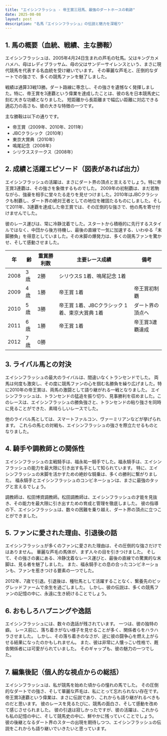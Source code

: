 ```yaml
---
title: "エイシンフラッシュ - 帝王賞三冠馬、最強のダートホースの軌跡"
date: 2025-08-08
layout: post
description: "名馬『エイシンフラッシュ』の伝説と魅力を深堀り"
---
```


## 1. 馬の概要（血統、戦績、主な勝鞍）

エイシンフラッシュは、2005年4月24日生まれの芦毛の牡馬。父はキングカメハメハ、母はレディブラッサム、母の父はサンデーサイレンスという、まさに現代競馬を代表する名血統を受け継いでいます。  その華麗な芦毛と、圧倒的なダートでの強さで、多くの競馬ファンを魅了しました。

戦績は通算33戦13勝。ダート路線に専念し、その強さを遺憾なく発揮しました。特に、帝王賞を3連覇という偉業を達成したことは、彼の名を日本競馬史に刻む大きな功績となりました。  短距離から長距離まで幅広い距離に対応できる適応力の高さも、彼の大きな特徴の一つです。

主な勝鞍は以下の通りです。

* 帝王賞（2009年、2010年、2011年）
* JBCクラシック（2010年）
* 東京大賞典（2010年）
* 鳴尾記念（2008年）
* シリウスステークス（2008年）


## 2. 成績と活躍エピソード（図表があれば出力）

エイシンフラッシュの活躍は、まさにダート界の頂点と言えるでしょう。特に帝王賞3連覇は、その強さを象徴するものでした。  2009年の初制覇は、まだ若駒ながら、強豪を相手に堂々たる走りを見せつけました。2010年はJBCクラシックも制覇し、ダート界の絶対王者としての地位を確固たるものにしました。そして2011年、3連覇を達成した帝王賞では、その圧倒的な強さで、他の馬を寄せ付けませんでした。

彼のレース運びは、常に冷静沈着でした。スタートから積極的に先行するスタイルではなく、中団から後方待機し、最後の直線で一気に加速する、いわゆる「末脚勝負」を得意としていました。その末脚の爆発力は、多くの競馬ファンを驚かせ、そして感動させました。

| 年 | 齢 | 重賞勝利数 | 主要レース成績 | 備考 |
|---|---|---|---|---|
| 2008 | 3歳 | 2勝 | シリウスS 1着、鳴尾記念 1着 |  |
| 2009 | 4歳 | 1勝 | 帝王賞 1着 | 帝王賞初制覇 |
| 2010 | 5歳 | 3勝 | 帝王賞 1着、JBCクラシック 1着、東京大賞典 1着 | ダート界の頂点へ |
| 2011 | 6歳 | 1勝 | 帝王賞 1着 | 帝王賞3連覇達成 |
| 2012 | 7歳 | 0勝 |  |  |


## 3. ライバル馬との対決

エイシンフラッシュの最大のライバルは、間違いなくトランセンドでした。  両馬は何度も激突し、その度に競馬ファンの心を掴む名勝負を繰り広げました。特に2010年の帝王賞は、両馬の激闘として語り継がれる一戦となりました。  エイシンフラッシュは、トランセンドの猛追を振り切り、見事勝利を収めました。このレースは、エイシンフラッシュの勝負強さと、トランセンドの粘り強さを同時に見ることができた、素晴らしいレースでした。

他のライバル馬としては、スマートファルコン、ヴァーミリアンなどが挙げられます。  これらの馬との対戦も、エイシンフラッシュの強さを際立たせるものとなりました。


## 4. 騎手や調教師との関係性

エイシンフラッシュの主戦騎手は、福永祐一騎手でした。福永騎手は、エイシンフラッシュの能力を最大限に引き出す名手として知られています。  特に、エイシンフラッシュの末脚を活かすための絶妙な騎乗は、多くの勝利に繋がりました。  福永騎手とエイシンフラッシュのコンビネーションは、まさに最強のタッグと言えるでしょう。

調教師は、松田博資調教師。松田調教師は、エイシンフラッシュの才能を見抜き、その能力を最大限に引き出すための育成と管理を徹底しました。  彼の指導の下、エイシンフラッシュは、数々の困難を乗り越え、ダート界の頂点に立つことができました。


## 5. ファンに愛された理由、引退後の話

エイシンフラッシュが多くのファンに愛された理由は、その圧倒的な強さだけではありません。  華麗な芦毛の馬体が、まず人々の目を引きつけました。  そして、その強さの裏にある、冷静沈着なレース運びと、最後の直線での驚異的な末脚は、見る者を魅了しました。  また、福永騎手との息の合ったコンビネーションも、ファンを惹きつける要素の一つでした。

2012年、7歳で引退。引退後は、種牡馬として活躍することなく、繋養先のビッグレッドファームで余生を過ごしました。  しかし、彼の伝説は、多くの競馬ファンの記憶の中に、永遠に生き続けることでしょう。


## 6. おもしろハプニングや逸話

エイシンフラッシュには、数々の逸話が残されています。  一つは、彼の独特の癖。  レース前に、落ち着きがない様子を見せることが多く、関係者らをハラハラさせました。  しかし、その落ち着きのなさが、逆に彼の闘争心を燃え上がらせる結果になったのかもしれません。  また、彼は非常に人懐っこい性格で、厩舎関係者には可愛がられていました。  そのギャップも、彼の魅力の一つでした。


## 7. 編集後記（個人的な視点からの総括）

エイシンフラッシュは、私が競馬を始めた頃からの憧れの馬でした。  その圧倒的なダートでの強さ、そして華麗な芦毛は、私にとって忘れられない存在です。  帝王賞3連覇という偉業は、まさに伝説であり、これからも語り継がれるべきものだと思います。  彼のレースを見るたびに、競馬の面白さ、そして感動を改めて感じさせられました。  彼の引退は寂しかったですが、彼の活躍は、これからも私の記憶の中に、そして競馬史の中に、鮮やかに残っていくことでしょう。  彼の後継となるダート界のスターの出現を期待しつつ、エイシンフラッシュの伝説をこれからも語り継いでいきたいと思っています。
